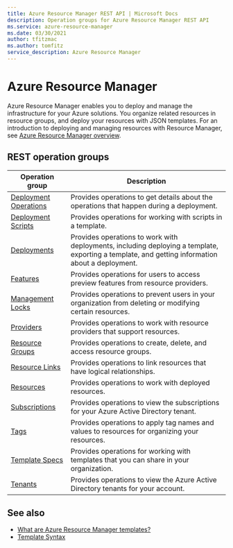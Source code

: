 ```yaml
---
title: Azure Resource Manager REST API | Microsoft Docs
description: Operation groups for Azure Resource Manager REST API
ms.service: azure-resource-manager
ms.date: 03/30/2021
author: tfitzmac
ms.author: tomfitz
service_description: Azure Resource Manager
---
```


# Azure Resource Manager

Azure Resource Manager enables you to deploy and manage the infrastructure for your Azure solutions. You organize related resources in resource groups, and deploy your resources with JSON templates. For an introduction to deploying and managing resources with Resource Manager, see [Azure Resource Manager overview](https://docs.microsoft.com/azure/azure-resource-manager/resource-group-overview).

## REST operation groups

| Operation group                                 | Description |
|-------------------------------------------------|-------------|
| [Deployment Operations](xref:management.azure.com.resources.deploymentoperations) | Provides operations to get details about the operations that happen during a deployment. |
| [Deployment Scripts](xref:management.azure.com.resources.deploymentscripts) | Provides operations for working with scripts in a template. |
| [Deployments](xref:management.azure.com.resources.deployments)                    | Provides operations to work with deployments, including deploying a template, exporting a template, and getting information about a deployment. |
| [Features](xref:management.azure.com.resources.features.features)                          | Provides operations for users to access preview features from resource providers. |
| [Management Locks](xref:management.azure.com.resources.managementlocks.managementlocks)           | Provides operations to prevent users in your organization from deleting or modifying certain resources. |
| [Providers](xref:management.azure.com.resources.providers)                        | Provides operations to work with resource providers that support resources. |
| [Resource Groups](xref:management.azure.com.resources.resourcegroups)             | Provides operations to create, delete, and access resource groups. |
| [Resource Links](xref:management.azure.com.resources.resourcelinks.resourcelinks)               | Provides operations to link resources that have logical relationships. |
| [Resources](xref:management.azure.com.resources.resources)                        | Provides operations to work with deployed resources. |
| [Subscriptions](xref:management.azure.com.resources.subscriptions)                | Provides operations to view the subscriptions for your Azure Active Directory tenant. |
| [Tags](xref:management.azure.com.resources.tags)                                  | Provides operations to apply tag names and values to resources for organizing your resources. |
| [Template Specs](xref:management.azure.com.resources.templatespecs.templatespecs) | Provides operations for working with templates that you can share in your organization. |
| [Tenants](xref:management.azure.com.resources.tenants)                            | Provides operations to view the Azure Active Directory tenants for your account. |

## See also

- [What are Azure Resource Manager templates?](https://docs.microsoft.com/azure/azure-resource-manager/templates/overview)
- [Template Syntax](https://docs.microsoft.com/azure/azure-resource-manager/templates/template-syntax)
